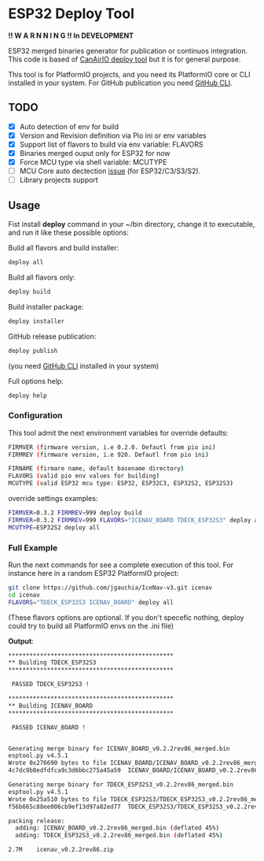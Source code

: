 # ESP32 Deploy Tool

**!! W A R N N I N G !! In DEVELOPMENT**

ESP32 merged binaries generator for publication or continuos integration. This code is based of [CanAirIO deploy tool](https://github.com/kike-canaries/canairio_firmware/blob/master/build) but it is for general purpose.

This tool is for PlatformIO projects, and you need its PlatformIO core or CLI installed in your system. For GitHub publication you need [GitHub CLI](https://cli.github.com/).

## TODO

- [x] Auto detection of env for build
- [x] Version and Revision definition via Pio ini or env variables
- [x] Support list of flavors to build via env variable: FLAVORS
- [x] Binaries merged ouput only for ESP32 for now
- [x] Force MCU type via shell variable: MCUTYPE
- [ ] MCU Core auto dectection [issue](https://github.com/hpsaturn/esp32-deploy-tool/issues/1) (for ESP32/C3/S3/S2).
- [ ] Library projects support

## Usage

Fist install **deploy** command in your ~/bin directory, change it to executable, and run it like these possible options:

Build all flavors and build installer:

```bash
deploy all
```

Build all flavors only:

```bash
deploy build
```

Build installer package:

```bash
deploy installer
```

GitHub release publication:

```bash
deploy publish
```

(you need [GitHub CLI](https://cli.github.com/) installed in your system)

Full options help:

```bash
deploy help
```

### Configuration

This tool admit the next environment variables for override defaults:

```bash
FIRMVER (firmware version, i.e 0.2.0. Defautl from pio ini)
FIRMREV (firmware version, i.e 920. Defautl from pio ini)

FIRNAME (firmare name, default basename directory)
FLAVORS (valid pio env values for building)
MCUTYPE (valid ESP32 mcu type: ESP32, ESP32C3, ESP32S2, ESP32S3)
```

override settings examples:

```bash
FIRMVER=0.3.2 FIRMREV=999 deploy build
FIRMVER=0.3.2 FIRMREV=999 FLAVORS="ICENAV_BOARD TDECK_ESP32S3" deploy all
MCUTYPE=ESP32S2 deploy all
```

### Full Example

Run the next commands for see a complete execution of this tool. For instance here in a random ESP32 PlatformIO project:

```bash
git clone https://github.com/jgauchia/IceNav-v3.git icenav
cd icenav
FLAVORS="TDECK_ESP32S3 ICENAV_BOARD" deploy all
```

(These flavors options are optional. If you don't specefic nothing, deploy could try to build all PlatformIO envs on the .ini file)

**Output**:

```bash
***********************************************
** Building TDECK_ESP32S3
***********************************************

 PASSED TDECK_ESP32S3 !

***********************************************
** Building ICENAV_BOARD
***********************************************

 PASSED ICENAV_BOARD !


Generating merge binary for ICENAV_BOARD_v0.2.2rev86_merged.bin
esptool.py v4.5.1
Wrote 0x276690 bytes to file ICENAV_BOARD/ICENAV_BOARD_v0.2.2rev86_merged.bin, ready to flash to offset 0x0
4c7dc9b8edfdfca9c3d6bbc275a45a59  ICENAV_BOARD/ICENAV_BOARD_v0.2.2rev86_merged.bin

Generating merge binary for TDECK_ESP32S3_v0.2.2rev86_merged.bin
esptool.py v4.5.1
Wrote 0x25a510 bytes to file TDECK_ESP32S3/TDECK_ESP32S3_v0.2.2rev86_merged.bin, ready to flash to offset 0x0
f56b665c88ee006cb9ef13d97a82ed77  TDECK_ESP32S3/TDECK_ESP32S3_v0.2.2rev86_merged.bin

packing release:
  adding: ICENAV_BOARD_v0.2.2rev86_merged.bin (deflated 45%)
  adding: TDECK_ESP32S3_v0.2.2rev86_merged.bin (deflated 45%)

2.7M	icenav_v0.2.2rev86.zip


```
